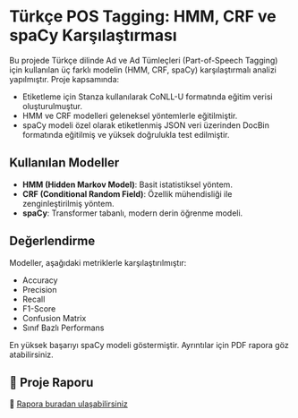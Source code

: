 # Türkçe POS Tagging: HMM, CRF ve spaCy Karşılaştırması

Bu projede Türkçe dilinde Ad ve Ad Tümleçleri (Part-of-Speech Tagging) için kullanılan üç farklı modelin (HMM, CRF, spaCy) karşılaştırmalı analizi yapılmıştır. Proje kapsamında:

- Etiketleme için Stanza kullanılarak CoNLL-U formatında eğitim verisi oluşturulmuştur.
- HMM ve CRF modelleri geleneksel yöntemlerle eğitilmiştir.
- spaCy modeli özel olarak etiketlenmiş JSON veri üzerinden DocBin formatında eğitilmiş ve yüksek doğrulukla test edilmiştir.


## Kullanılan Modeller

- **HMM (Hidden Markov Model)**: Basit istatistiksel yöntem.
- **CRF (Conditional Random Field)**: Özellik mühendisliği ile zenginleştirilmiş yöntem.
- **spaCy**: Transformer tabanlı, modern derin öğrenme modeli.

## Değerlendirme

Modeller, aşağıdaki metriklerle karşılaştırılmıştır:

- Accuracy
- Precision
- Recall
- F1-Score
- Confusion Matrix
- Sınıf Bazlı Performans

En yüksek başarıyı spaCy modeli göstermiştir. Ayrıntılar için PDF rapora göz atabilirsiniz.

## 📄 Proje Raporu

🔗 [Rapora buradan ulaşabilirsiniz](./report.pdf)
